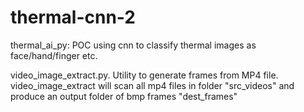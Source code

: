 # thermal-cnn-2
thermal_ai_py: POC using cnn to classify thermal images as face/hand/finger etc.

video_image_extract.py. Utility to generate frames from MP4 file.
video_image_extract will scan all mp4 files in folder "src_videos" and produce 
an output folder of bmp frames "dest_frames"
